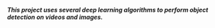 <b><i>This project uses several deep learning algorithms to perform object detection on videos and images.
